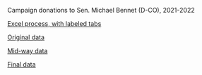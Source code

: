 Campaign donations to Sen. Michael Bennet (D-CO), 2021-2022

[Excel process, with labeled tabs](https://github.com/juliamuellerthewriter/datavisualization-fall2021/blob/main/team%20excel%20_%20FEC%20data%20_%20assignment%203%20_%20process%20in%20tabs.xlsx)

[Original data](https://github.com/juliamuellerthewriter/datavisualization-fall2021/blob/main/team%20excel%20_%20FEC%20data%20_%20assignment%203%20_%20original.csv)

[Mid-way data](https://github.com/juliamuellerthewriter/datavisualization-fall2021/blob/main/team%20excel%20_%20FEC%20data%20_%20assignment%203%20_%20mid-way.csv)

[Final data](https://github.com/juliamuellerthewriter/datavisualization-fall2021/blob/main/team%20excel%20_%20FEC%20data%20_%20assignment%203%20_%20final.csv)
